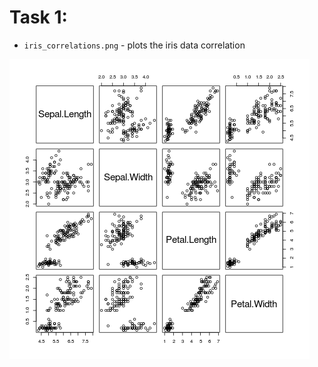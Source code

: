 # Task 1:
  * `iris_correlations.png` - plots the iris data correlation

![alt tag](https://github.com/TsHristov/Probability-And-Statistics-FMI-2017/blob/master/Week9/Plots/iris_correlations.png)
